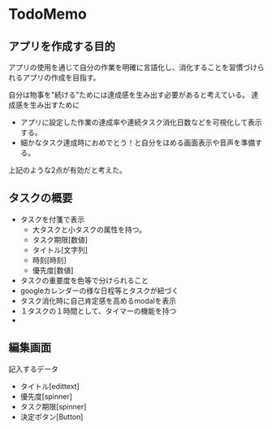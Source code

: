 # TodoMemo

## アプリを作成する目的
アプリの使用を通じて自分の作業を明確に言語化し、消化することを習慣づけられるアプリの作成を目指す。

自分は物事を"続ける"ためには達成感を生み出す必要があると考えている。
達成感を生み出すために

* アプリに設定した作業の達成率や連続タスク消化日数などを可視化して表示する。
* 細かなタスク達成時におめでとう！と自分をほめる画面表示や音声を準備する。

上記のような2点が有効だと考えた。

 ## タスクの概要
- タスクを付箋で表示
  - 大タスクと小タスクの属性を持つ。
  - タスク期限[数値]
  - タイトル[文字列]
  - 時刻[時刻]
  - 優先度[数値]
- タスクの重要度を色等で分けられること
- googleカレンダーの様な日程等とタスクが紐づく
- タスク消化時に自己肯定感を高めるmodalを表示
- １タスクの１時間として、タイマーの機能を持つ
-

## 編集画面
記入するデータ
- タイトル[edittext]
- 優先度[spinner]
- タスク期限[spinner]
- 決定ボタン[Button]

